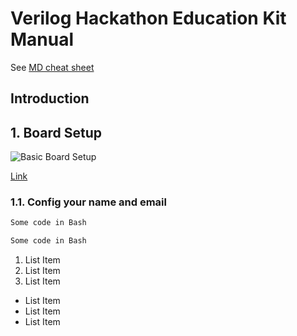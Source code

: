 # Verilog Hackathon Education Kit Manual

See [MD cheat sheet](https://www.markdownguide.org/cheat-sheet/)

## Introduction

## 1. Board Setup

![Basic Board Setup](https://github.com/verilog-meetup/verilog-hackathon-education-kit-manual/blob/main/images/basic_board_setup_1.jpg)

[Link](https://github.com/verilog-meetup/verilog-hackathon-education-kit-manual/images/basic_board_setup_1.jpg)

### 1.1. Config your name and email

```bash
Some code in Bash
```

```SystemVerilog
Some code in Bash
```

1. List Item
2. List Item
3. List Item

* List Item
* List Item
* List Item
